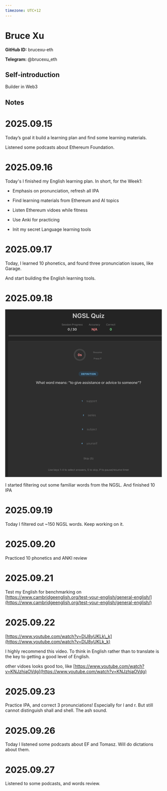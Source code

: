 ```yaml
---
timezone: UTC+12
---
```


# Bruce Xu

**GitHub ID:** brucexu-eth

**Telegram:** @brucexu_eth

## Self-introduction

Builder in Web3

## Notes
<!-- Content_START -->
# 2025.09.15
<!-- DAILY_CHECKIN_2025-09-15_START -->
Today’s goal it build a learning plan and find some learning materials.

Listened some podcasts about Ethereum Foundation.
<!-- DAILY_CHECKIN_2025-09-15_END -->


# 2025.09.16
<!-- DAILY_CHECKIN_2025-09-16_START -->
Today's I finished my English learning plan. In short, for the Week1:

-   Emphasis on pronunciation, refresh all IPA
    
-   Find learning materials from Ethereum and AI topics
    
-   Listen Ethereum vidoes while fitness
    
-   Use Anki for practicing
    
-   Init my secret Language learning tools
<!-- DAILY_CHECKIN_2025-09-16_END -->


# 2025.09.17
<!-- DAILY_CHECKIN_2025-09-17_START -->
Today, I learned 10 phonetics, and found three pronunciation issues, like Garage.

And start building the English learning tools.
<!-- DAILY_CHECKIN_2025-09-17_END -->


# 2025.09.18
<!-- DAILY_CHECKIN_2025-09-18_START -->
![image.png](https://raw.githubusercontent.com/IntensiveCoLearning/english_3rd/main/assets/brucexu-eth/images/2025-09-18-1758193053819-image.png)

I started filtering out some familiar words from the NGSL. And finished 10 IPA
<!-- DAILY_CHECKIN_2025-09-18_END -->


# 2025.09.19
<!-- DAILY_CHECKIN_2025-09-19_START -->
Today I filtered out ~150 NGSL words. Keep working on it.
<!-- DAILY_CHECKIN_2025-09-19_END -->


# 2025.09.20
<!-- DAILY_CHECKIN_2025-09-20_START -->
Practiced 10 phonetics and ANKI review
<!-- DAILY_CHECKIN_2025-09-20_END -->


# 2025.09.21
<!-- DAILY_CHECKIN_2025-09-21_START -->
Test my English for benchmarking on [https://www.cambridgeenglish.org/test-your-english/general-english/](https://www.cambridgeenglish.org/test-your-english/general-english/)
<!-- DAILY_CHECKIN_2025-09-21_END -->


# 2025.09.22
<!-- DAILY_CHECKIN_2025-09-22_START -->
[https://www.youtube.com/watch?v=DlJ8yUKLk\_k](https://www.youtube.com/watch?v=DlJ8yUKLk_k)

I highly recommend this video. To think in English rather than to translate is the key to getting a good level of English.

other vidoes looks good too, like [https://www.youtube.com/watch?v=KNJzhjaOVdg](https://www.youtube.com/watch?v=KNJzhjaOVdg)
<!-- DAILY_CHECKIN_2025-09-22_END -->


# 2025.09.23
<!-- DAILY_CHECKIN_2025-09-23_START -->
Practice IPA, and correct 3 pronunciations! Especially for l and r. But still cannot distinguish shall and shell. The ash sound.
<!-- DAILY_CHECKIN_2025-09-23_END -->


# 2025.09.26
<!-- DAILY_CHECKIN_2025-09-26_START -->
Today I listened some podcasts about EF and Tomasz. Will do dictations about them.
<!-- DAILY_CHECKIN_2025-09-26_END -->


# 2025.09.27
<!-- DAILY_CHECKIN_2025-09-27_START -->
Listened to some podcasts, and words review.
<!-- DAILY_CHECKIN_2025-09-27_END -->
<!-- Content_END -->
